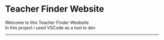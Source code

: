 # Teacher Finder Website
Welcome to this Teacher Finder Wesbsite  <br/>
In this project i used VSCode as a tool to dev
<hr/>
